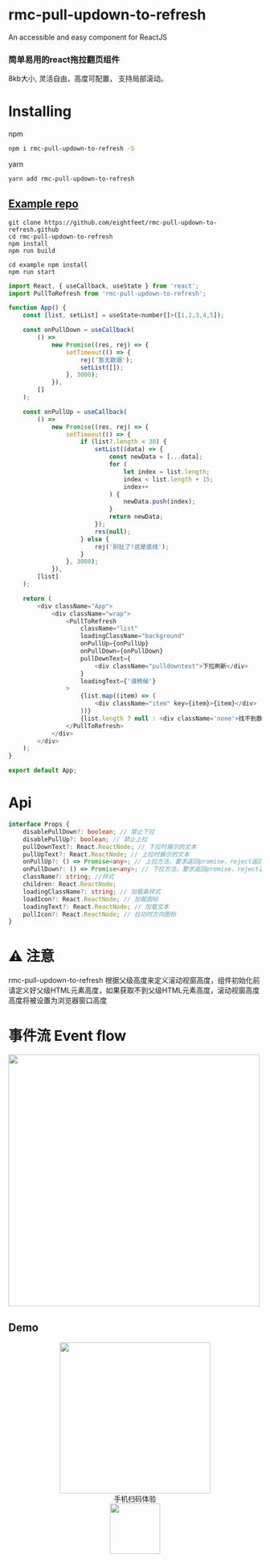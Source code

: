 # rmc-pull-updown-to-refresh  

An accessible and easy component for ReactJS

### 简单易用的react拖拉翻页组件 

8kb大小, 灵活自由，高度可配置， 支持局部滚动。

# Installing

npm  
```sh
npm i rmc-pull-updown-to-refresh -S
```
yarn
```sh
yarn add rmc-pull-updown-to-refresh
```

##  [Example repo](https://github.com/eightfeet/rmc-pull-updown-to-refresh/tree/master/example)
```ssh
git clone https://github.com/eightfeet/rmc-pull-updown-to-refresh.github
cd rmc-pull-updown-to-refresh
npm install
npm run build

cd example npm install
npm run start

```

```js
import React, { useCallback, useState } from 'react';
import PullToRefresh from 'rmc-pull-updown-to-refresh';

function App() {
    const [list, setList] = useState<number[]>([1,2,3,4,5]);

    const onPullDown = useCallback(
        () =>
            new Promise((res, rej) => {
                setTimeout(() => {
                    rej('暂无数据');
                    setList([]);
                }, 3000);
            }),
        []
    );

    const onPullUp = useCallback(
        () =>
            new Promise((res, rej) => {
                setTimeout(() => {
                    if (list?.length < 30) {
                        setList((data) => {
                            const newData = [...data];
                            for (
                                let index = list.length;
                                index < list.length + 15;
                                index++
                            ) {
                                newData.push(index);
                            }
                            return newData;
                        });
                        res(null);
                    } else {
                        rej('别扯了!这是底线');
                    }
                }, 3000);
            }),
        [list]
    );

    return (
        <div className="App">
            <div className="wrap">
                <PullToRefresh
                    className="list"
                    loadingClassName="background"
                    onPullUp={onPullUp}
                    onPullDown={onPullDown}
                    pullDownText={
                        <div className="pulldowntext">下拉刷新</div>
                    }
                    loadingText={'请稍候'}
                >
                    {list.map((item) => (
                        <div className="item" key={item}>{item}</div>
                    ))}
                    {list.length ? null : <div className='none'>找不到数据</div>}
                </PullToRefresh>
            </div>
        </div>
    );
}

export default App;


```

# Api

```typescript
interface Props {
    disablePullDown?: boolean; // 禁止下拉
    disablePullUp?: boolean; // 禁止上拉
    pullDownText?: React.ReactNode; // 下拉时展示的文本
    pullUpText?: React.ReactNode; // 上拉时展示的文本
    onPullUp?: () => Promise<any>; // 上拉方法，要求返回promise，reject返回错误信息
    onPullDown?: () => Promise<any>; // 下拉方法，要求返回promise，reject返回错误信息
    className?: string; //样式
    children: React.ReactNode; 
    loadingClassName?: string; // 加载条样式
    loadIcon?: React.ReactNode; // 加载图标
    loadingText?: React.ReactNode; // 加载文本
    pullIcon?: React.ReactNode; // 拉动时方向图标
}
```


# ⚠️ 注意
rmc-pull-updown-to-refresh  根据父级高度来定义滚动视窗高度，组件初始化前请定义好父级HTML元素高度，如果获取不到父级HTML元素高度，滚动视窗高度高度将被设置为浏览器窗口高度


# 事件流 Event flow
<img src="https://www.eightfeet.cn/rmc-pull-updown-to-refresh/flow.png" width="500" />

## Demo
<div align="center">
    <img src="https://www.eightfeet.cn/rmc-pull-updown-to-refresh/example.gif" width="300" />
    <br /> 
    手机扫码体验   
    <br />   <img src="https://www.eightfeet.cn/rmc-pull-updown-to-refresh/demo.png" width="100" />  
</div>
